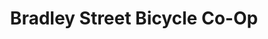 ---
title: "Bradley Street Bicycle Co-Op"
url: /new-haven/bradley-street-bicycle-co-op/
shop: Fahrrad
---